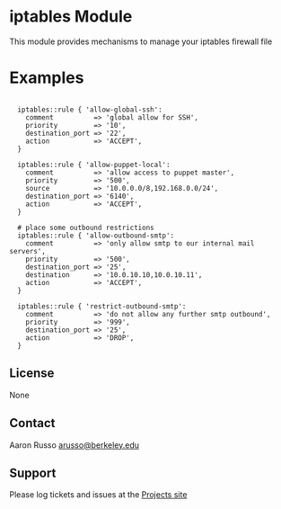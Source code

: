 # iptables Module #

This module provides mechanisms to manage your iptables firewall file

# Examples #

<pre><code>
  iptables::rule { 'allow-global-ssh':
    comment          => 'global allow for SSH',
    priority         => '10',
    destination_port => '22',
    action           => 'ACCEPT',
  }

  iptables::rule { 'allow-puppet-local':
    comment          => 'allow access to puppet master',
    priority         => '500',
    source           => '10.0.0.0/8,192.168.0.0/24',
    destination_port => '6140',
    action           => 'ACCEPT',
  }
  
  # place some outbound restrictions
  iptables::rule { 'allow-outbound-smtp':
    comment          => 'only allow smtp to our internal mail servers',
    priority         => '500',
    destination_port => '25',
    destination      => '10.0.10.10,10.0.10.11',
    action           => 'ACCEPT',
  }

  iptables::rule { 'restrict-outbound-smtp':
    comment          => 'do not allow any further smtp outbound',
    priority         => '999',
    destination_port => '25',
    action           => 'DROP',
  }
</code></pre>
 

License
-------

None

Contact
-------

Aaron Russo <arusso@berkeley.edu>

Support
-------

Please log tickets and issues at the
[Projects site](https://github.com/arusso23/puppet-iptables/issues/)
